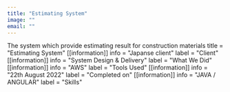 ```yaml
---
title: "Estimating System"
image: ""
email: ""
---
```


The system which provide estimating result for construction materials
title = "Estimating System"
[[information]]
info = "Japanse client"
label = "Client"
[[information]]
info = "System Design & Delivery"
label = "What We Did"
[[information]]
info = "AWS"
label = "Tools Used"
[[information]]
info = "22th August 2022"
label = "Completed on"
[[information]]
info = "JAVA / ANGULAR"
label = "Skills"